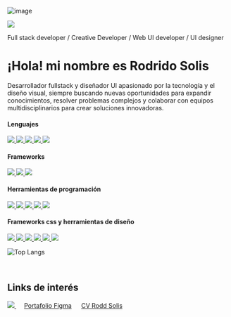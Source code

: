 ![image](https://github.com/user-attachments/assets/a459d9a8-547a-4352-901a-62fe4badc4dc)

<img src="![image](https://github.com/user-attachments/assets/b1b9e539-fc2e-433c-a64f-63869e896e38)
">

Full stack developer / Creative Developer / Web UI developer / UI designer 

# ¡Hola! mi nombre es Rodrido Solis

Desarrollador fullstack y diseñador UI apasionado por la tecnología y el diseño visual, siempre buscando nuevas oportunidades para expandir conocimientos, 
resolver problemas complejos y colaborar con equipos multidisciplinarios para crear soluciones innovadoras.

#### Lenguajes
<a href="https://github.com/roddsolis">
  <img src="https://img.shields.io/badge/HTML5-E34F26?style=for-the-badge&logo=html5&logoColor=white"> 
</a>
<a href="https://github.com/roddsolis">
  <img src="https://img.shields.io/badge/CSS3-1572B6?style=for-the-badge&logo=css3&logoColor=white">
</a>
<a href="https://github.com/roddsolis">
  <img src="https://img.shields.io/badge/JavaScript-F7DF1E?style=for-the-badge&logo=javascript&logoColor=black">
</a>
<a href="https://github.com/roddsolis">
  <img src="https://img.shields.io/badge/Python-F7DF1E?style=for-the-badge&logo=python&logoColor=black">
</a>
<a href="https://github.com/roddsolis">
  <img src="https://img.shields.io/badge/PostgresSQL-F7DF1E?style=for-the-badge&logo=postgresSQL&logoColor=black">
</a>

#### Frameworks
<a href="https://github.com/roddsolis"> 
	<img src="https://img.shields.io/badge/React-20232A?style=for-the-badge&logo=react&logoColor=61DAFB"> 
</a> 
<a href="https://github.com/roddsolis">
  <img src="https://img.shields.io/badge/next.js-000000?style=for-the-badge&logo=next-dot-js&logoColor=white">
</a>
<a href="https://github.com/roddsolis">
  <img src="https://img.shields.io/badge/Flask-E10098?style=for-the-badge&logo=flask&logoColor=white">
</a>

#### Herramientas de programación
<a href="https://github.com/roddsolis">
  <img src="https://img.shields.io/badge/GitHub-100000?style=for-the-badge&logo=github&logoColor=white">
</a>
<a href="https://github.com/roddsolis">
  <img src="https://img.shields.io/badge/Git-F05032?style=for-the-badge&logo=git&logoColor=white">
</a>
<a href="https://github.com/roddsolis">
  <img src="https://img.shields.io/badge/Postman-FF6C37?style=for-the-badge&logo=Postman&logoColor=white">
</a>
<a href="https://github.com/roddsolis">
  <img src="https://img.shields.io/badge/VSCode-0078D4?style=for-the-badge&logo=visual%20studio%20code&logoColor=white">
</a>
<a href="https://github.com/roddsolis"> 
<img src="https://img.shields.io/badge/npm-CB3837?style=for-the-badge&logo=npm&logoColor=white"> 
</a>

#### Frameworks css y herramientas de diseño
<a href="https://github.com/roddsolis">	
  <img src="https://img.shields.io/badge/Sass-CC6699?style=for-the-badge&logo=sass&logoColor=white">
</a>
<a href="https://github.com/roddsolis">
  <img src="https://img.shields.io/badge/Tailwind_CSS-38B2AC?style=for-the-badge&logo=tailwind-css&logoColor=white">
</a>
<a href="https://github.com/roddsolis">
  <img src="https://img.shields.io/badge/Bootstrap-563D7C?style=for-the-badge&logo=bootstrap&logoColor=white">
</a>
<a href="https://github.com/roddsolis">
<img src="https://img.shields.io/badge/Figma-F24E1E?style=for-the-badge&logo=figma&logoColor=white">
</a> 
<a href="https://github.com/roddsolis">
<img src="https://img.shields.io/badge/Sketch-F24E1E?style=for-the-badge&logo=sketch&logoColor=white">
</a> 
<a href="https://github.com/roddsolis">
<img src="https://img.shields.io/badge/Photoshop-F24E1E?style=for-the-badge&logo=phostohop&logoColor=white">
</a>

<br>

![Top Langs](https://github-readme-stats.vercel.app/api/top-langs/?username=roddsolis&layout=compact)

<br>

## Links de interés
<span>
<a href="https://www.linkedin.com/in/rodrigo-solis-030714a9/">
<img src="https://img.shields.io/badge/Linkedin-F24E1E?style=for-the-badge&logo=linkedin&logoColor=white">
</a> 
</span>
&emsp;
<span>
<a href="https://www.figma.com/design/yLC6YCmDDVXCYKScSXxXpw/Proyectos-UI?node-id=1550-2&t=q7LvONnzknUz6Zga-1">Portafolio Figma</a>
</span>
&emsp;
<span>
<a href="https://www.figma.com/proto/yLC6YCmDDVXCYKScSXxXpw/Proyectos-UI?page-id=8%3A248&node-id=1760-115425&node-type=frame&viewport=-30%2C615%2C0.24&t=baSyDQruMA0s3qY0-8&scaling=min-zoom&content-scaling=fixed&starting-point-node-id=1760%3A115425&show-proto-sidebar=1&hotspot-hints=0&disable-default-keyboard-nav=1&hide-ui=1">CV Rodd Solis</a> 
</span>

